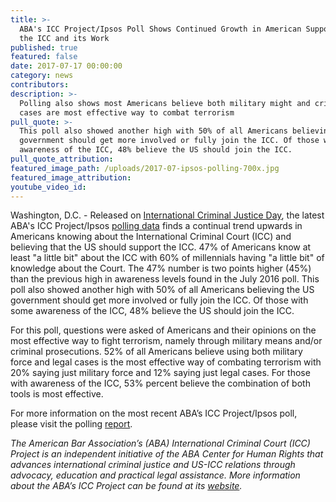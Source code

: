 ```yaml
---
title: >-
  ABA's ICC Project/Ipsos Poll Shows Continued Growth in American Support for
  the ICC and its Work
published: true
featured: false
date: 2017-07-17 00:00:00
category: news
contributors:
description: >-
  Polling also shows most Americans believe both military might and criminal
  cases are most effective way to combat terrorism
pull_quote: >-
  This poll also showed another high with 50% of all Americans believing the US
  government should get more involved or fully join the ICC. Of those with some
  awareness of the ICC, 48% believe the US should join the ICC.
pull_quote_attribution:
featured_image_path: /uploads/2017-07-ipsos-polling-700x.jpg
featured_image_attribution:
youtube_video_id:
---
```


Washington, D.C. - Released on [International Criminal Justice Day](https://www.facebook.com/InternationalCriminalCourt), the latest ABA's ICC Project/Ipsos [polling data](https://www.international-criminal-justice-today.org/ipsos-polling-data/) finds a continual trend upwards in Americans knowing about the International Criminal Court (ICC) and believing that the US should support the ICC. 47% of Americans know at least "a little bit" about the ICC with 60% of millennials having "a little bit" of knowledge about the Court. The 47% number is two points higher (45%) than the previous high in awareness levels found in the July 2016 poll. This poll also showed another high with 50% of all Americans believing the US government should get more involved or fully join the ICC. Of those with some awareness of the ICC, 48% believe the US should join the ICC.

For this poll, questions were asked of Americans and their opinions on the most effective way to fight terrorism, namely through military means and/or criminal prosecutions. 52% of all Americans believe using both military force and legal cases is the most effective way of combating terrorism with 20% saying just military force and 12% saying just legal cases. For those with awareness of the ICC, 53% percent believe the combination of both tools is most effective.

For more information on the most recent ABA’s ICC Project/Ipsos poll, please visit the polling [report](https://www.international-criminal-justice-today.org/polling-data/2017/07/17/july-2017-ipsos-polling-results/).

*The American Bar Association’s (ABA) International Criminal Court (ICC) Project is an independent initiative of the ABA Center for Human Rights that advances international criminal justice and US-ICC relations through advocacy, education and practical legal assistance. More information about the ABA’s ICC Project can be found at its [website](www.aba-icc.org).*